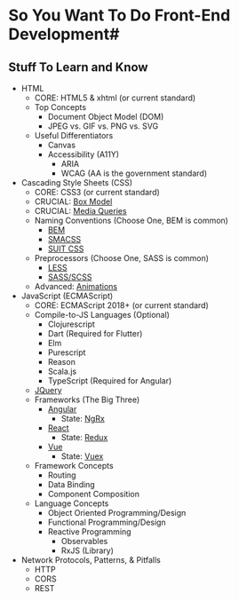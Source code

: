 # So You Want To Do Front-End Development#

## Stuff To Learn and Know ##

- HTML
    - CORE: HTML5 & xhtml (or current standard)
    - Top Concepts
        - Document Object Model (DOM)
        - JPEG vs. GIF vs. PNG vs. SVG
    - Useful Differentiators
        - Canvas
        - Accessibility (A11Y)
            - ARIA
            - WCAG (AA is the government standard)
- Cascading Style Sheets (CSS)
    - CORE: CSS3 (or current standard)
    - CRUCIAL: [Box Model](https://developer.mozilla.org/en-US/docs/Learn/CSS/Introduction_to_CSS/Box_model)
    - CRUCIAL: [Media Queries](https://developer.mozilla.org/en-US/docs/Web/CSS/Media_Queries/Using_media_queries)
    - Naming Conventions (Choose One, BEM is common)
        - [BEM](http://getbem.com/introduction/)
        - [SMACSS](http://smacss.com/)
        - [SUIT CSS](https://suitcss.github.io/)
    - Preprocessors (Choose One, SASS is common)
        - [LESS](http://lesscss.org/)
        - [SASS/SCSS](https://sass-lang.com/)
    - Advanced: [Animations](https://developer.mozilla.org/en-US/docs/Web/CSS/CSS_Animations/Using_CSS_animations)   
- JavaScript (ECMAScript)
    - CORE: ECMAScript 2018+ (or current standard)
    - Compile-to-JS Languages (Optional)
        - Clojurescript
        - Dart (Required for Flutter)
        - Elm
        - Purescript
        - Reason
        - Scala.js
        - TypeScript (Required for Angular)
    - [JQuery](https://jquery.com/)
    - Frameworks (The Big Three)
        - [Angular](https://angular.io/)
            - State: [NgRx](https://ngrx.io/)
        - [React](https://reactjs.org/)
            - State: [Redux](https://redux.js.org/)
        - [Vue](https://vuejs.org/)
            - State: [Vuex](https://vuex.vuejs.org/)
    - Framework Concepts
        - Routing
        - Data Binding
        - Component Composition
    - Language Concepts
        - Object Oriented Programming/Design
        - Functional Programming/Design
        - Reactive Programming
            - Observables
            - RxJS (Library)
- Network Protocols, Patterns, & Pitfalls
    - HTTP
    - CORS
    - REST
